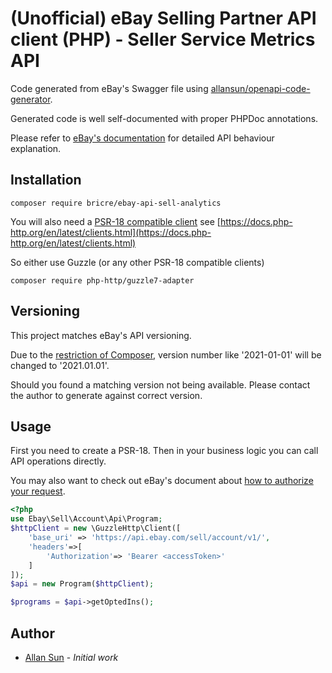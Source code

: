 # (Unofficial) eBay Selling Partner API client (PHP) -  Seller Service Metrics API 

Code generated from eBay's Swagger file
using [allansun/openapi-code-generator](https://github.com/allansun/openapi-code-generator).

Generated code is well self-documented with proper PHPDoc annotations.

Please refer to [eBay's documentation](https://developer.ebay.com/develop/apis) for detailed API behaviour
explanation.

## Installation

```shell
composer require bricre/ebay-api-sell-analytics
```

You will also need a [PSR-18 compatible client](https://www.php-fig.org/psr/psr-18/) see
[https://docs.php-http.org/en/latest/clients.html](https://docs.php-http.org/en/latest/clients.html)

So either use Guzzle (or any other PSR-18 compatible clients)

```shell
composer require php-http/guzzle7-adapter
```

## Versioning

This project matches eBay's API versioning.

Due to the [restriction of Composer](https://getcomposer.org/doc/articles/versions.md), version number like
'2021-01-01' will be changed to '2021.01.01'.

Should you found a matching version not being available. Please contact the author to generate against correct version.

## Usage

First you need to create a PSR-18. Then in your business logic you can call API operations directly.

You may also want to check out eBay's document
about [how to authorize your request](https://developer.ebay.com/api-docs/static/oauth-scopes.html).

```php
<?php
use Ebay\Sell\Account\Api\Program;
$httpClient = new \GuzzleHttp\Client([
    'base_uri' => 'https://api.ebay.com/sell/account/v1/',
    'headers'=>[
        'Authorization'=> 'Bearer <accessToken>'
    ]
]);
$api = new Program($httpClient);

$programs = $api->getOptedIns();

```

## Author

* [Allan Sun](https://github.com/allansun) - *Initial work*
